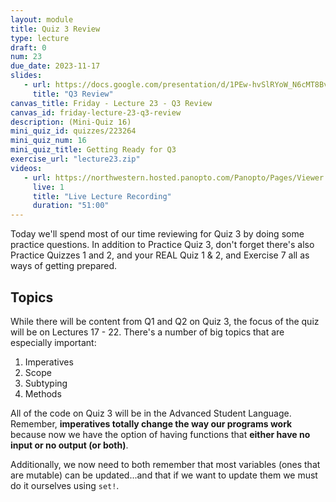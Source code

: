 ```yaml
---
layout: module
title: Quiz 3 Review
type: lecture
draft: 0
num: 23
due_date: 2023-11-17
slides:
   - url: https://docs.google.com/presentation/d/1PEw-hvSlRYoW_N6cMT8BvB5fZNeGmnyYz8NLhNIBk8o/edit?usp=sharing
     title: "Q3 Review"
canvas_title: Friday - Lecture 23 - Q3 Review
canvas_id: friday-lecture-23-q3-review
description: (Mini-Quiz 16)
mini_quiz_id: quizzes/223264
mini_quiz_num: 16
mini_quiz_title: Getting Ready for Q3
exercise_url: "lecture23.zip"
videos:
   - url: https://northwestern.hosted.panopto.com/Panopto/Pages/Viewer.aspx?id=8eed8c54-6c04-4538-930e-b0780012e40e
     live: 1
     title: "Live Lecture Recording"
     duration: "51:00"
---
```


Today we'll spend most of our time reviewing for Quiz 3 by doing some practice questions. In addition to Practice Quiz 3, don't forget there's also Practice Quizzes 1 and 2, and your REAL Quiz 1 & 2, and Exercise 7 all as ways of getting prepared.

## Topics

While there will be content from Q1 and Q2 on Quiz 3, the focus of the quiz will be on Lectures 17 - 22. There's a number of big topics that are especially important:

1. Imperatives
2. Scope
3. Subtyping
4. Methods

All of the code on Quiz 3 will be in the Advanced Student Language. Remember, **imperatives totally change the way our programs work** because now we have the option of having functions that **either have no input or no output (or both)**.

Additionally, we now need to both remember that most variables (ones that are mutable) can be updated...and that if we want to update them we must do it ourselves using `set!`.
